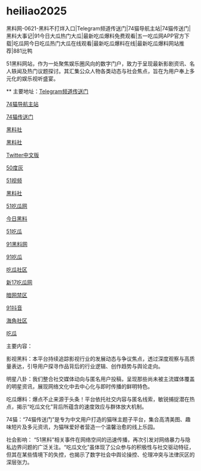 # heiliao2025
黑料网-0621-黑料不打烊入口|Telegram频道传送门|74猫导航主站|74猫传送门|黑料大事记|91今日大瓜热门大瓜|最新吃瓜爆料免费观看|五一吃瓜网APP官方下载|吃瓜网今日吃瓜热门大瓜在线观看|最新吃瓜爆料在线|最新吃瓜爆料网站推荐|881比鸭

51黑料网站，作为一处聚焦娱乐圈风向的数字门户，致力于呈现最新影剧资讯、名人轶闻及热门议题探讨。其汇集公众人物各类动态与社会焦点，旨在为用户奉上多元化的娱乐视听盛宴。

** 主要地址：<a href="https://74mao.com/">Telegram频道传送门</a>

<a href="https://74mao.com/">74猫导航主站</a>

<a href="https://74mao.com/">74猫传送门</a>

<a href="https://pi30-02.pages.dev/">黑料社</a>

<a href="https://hl4546.pages.dev/">黑料社</a>

<a href="https://tt-01.pages.dev/">Twitter中文版</a>

<a href="https://50dh-01.pages.dev/">50度灰</a>

<a href="https://hj-1301.pages.dev/">51视频</a>

<a href="https://cg87-02.pages.dev/">黑料社</a>

<a href="https://cg66-4.pages.dev/">51吃瓜网</a>

<a href="https://hl453.pages.dev/">今日黑料</a>

<a href="https://cg17-5.pages.dev/">51吃瓜</a>

<a href="https://cg96-01.pages.dev/">91黑料网</a>

<a href="https://cg40-3.pages.dev/">91吃瓜</a>

<a href="https://cg863.pages.dev/">吃瓜社区</a>

<a href="https://cg49-9.pages.dev/">新17吃瓜网</a>

<a href="https://pi87-02.pages.dev/">暗网禁区</a>

<a href="https://dy2-12.pages.dev/">91抖音</a>

<a href="https://hj-1255.pages.dev/">海角社区</a>

<a href="https://pi1-1.pages.dev/">吃瓜</a>


主要内容：

影视黑料：本平台持续追踪影视行业的发展动态与争议焦点，透过深度观察与高质量表达，引导用户探寻作品背后的行业逻辑、创作趋势与舆论走向。

明星八卦：我们整合社交媒体动向与匿名用户投稿，呈现那些尚未被主流媒体覆盖的明星资讯，展现网络文化中去中心化与即时传播的鲜明特色。

吃瓜爆料：爆点不止来源于头条！平台依托社交内容与匿名线索，敏锐捕捉潜在热点，揭示“吃瓜文化”背后所蕴含的速度效应与群体放大机制。

74猫：“74猫传送门”是专为中文用户打造的猫咪主题子平台，集合高清美图、趣味短片及多元资讯，为猫咪爱好者营造一个温馨治愈的线上乐园。

社会影响：
“51黑料”相关事件在网络空间的迅速传播，再次引发对网络暴力与隐私边界问题的广泛关注。“吃瓜文化”虽体现了公众参与的积极性与社交驱动特征，但其在某些情境下的失控，也揭示了数字社会中舆论操控、伦理冲突与法律灰区的深层张力。
